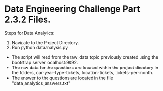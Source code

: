 # Data Engineering Challenge Part 2.3.2 Files. #

Steps for Data Analytics:
1. Navigate to the Project Directory.
2. Run python dataanalysis.py 

- The script will read from the raw_data topic previously created using the bootstrap server localhost:9092.
- The raw data for the questions are located within the project directory in the folders, car-year-type-tickets, location-tickets, tickets-per-month.
- The answer to the questions are located in the file "data_analytics_answers.txt"